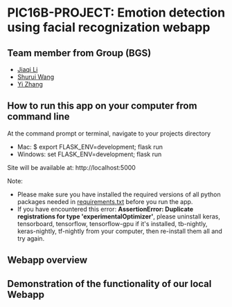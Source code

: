 # PIC16B-PROJECT: Emotion detection using facial recognization webapp

## Team member from Group (BGS)

- [Jiaqi Li](https://github.com/jqlaura)
- [Shurui Wang](https://github.com/JadenWSR)
- [Yi Zhang](https://github.com/leozhang233)

## How to run this app on your computer from command line
 At the command prompt or terminal, navigate to your projects directory
- Mac: $ export FLASK_ENV=development; flask run
- Windows: set FLASK_ENV=development; flask run

Site will be available at: http://localhost:5000

Note:

- Please make sure you have installed the required versions of all python packages needed in [requirements.txt](https://github.com/leozhang233/PIC16B-PROJECT/blob/main/requirements.txt) before you run the app.
- If you have encountered this error: **AssertionError: Duplicate registrations for type 'experimentalOptimizer'**, please uninstall keras, tensorboard, tensorflow, tensorflow-gpu if it's installed, tb-nightly, keras-nightly, tf-nightly from your computer, then re-install them all and try again.

## Webapp overview


## Demonstration of the functionality of our local Webapp


